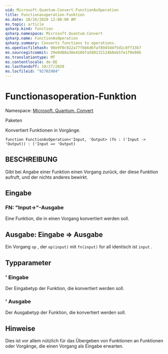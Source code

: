 ```yaml
---
uid: Microsoft.Quantum.Convert.FunctionAsOperation
title: Functionasoperation-Funktion
ms.date: 10/26/2020 12:00:00 AM
ms.topic: article
qsharp.kind: function
qsharp.namespace: Microsoft.Quantum.Convert
qsharp.name: FunctionAsOperation
qsharp.summary: Converts functions to operations.
ms.openlocfilehash: 90e9f0c922a77fbb6d6faf8945d4f5d1c8ff33b7
ms.sourcegitcommit: 29e0d88a30e4166fa580132124b0eb57e1f0e986
ms.translationtype: MT
ms.contentlocale: de-DE
ms.lasthandoff: 10/27/2020
ms.locfileid: "92702984"
---
```

# <a name="functionasoperation-function"></a>Functionasoperation-Funktion

Namespace: [Microsoft. Quantum. Convert](xref:Microsoft.Quantum.Convert)

Paketen [](https://nuget.org/packages/)


Konvertiert Funktionen in Vorgänge.

```qsharp
function FunctionAsOperation<'Input, 'Output> (fn : ('Input -> 'Output)) : ('Input => 'Output)
```


## <a name="description"></a>BESCHREIBUNG

Gibt bei Angabe einer Funktion einen Vorgang zurück, der diese Funktion aufruft, und der nichts anderes bewirkt.

## <a name="input"></a>Eingabe

### <a name="fn--input---output"></a>FN: "Input->"-Ausgabe

Eine Funktion, die in einen Vorgang konvertiert werden soll.



## <a name="output--input--output"></a>Ausgabe: Eingabe => Ausgabe 

Ein Vorgang `op` , der `op(input)` mit `fn(input)` for all identisch ist `input` .

## <a name="type-parameters"></a>Typparameter

### <a name="input"></a>' Eingabe

Der Eingabetyp der Funktion, die konvertiert werden soll.
### <a name="output"></a>' Ausgabe

Der Ausgabetyp der Funktion, die konvertiert werden soll.

## <a name="remarks"></a>Hinweise

Dies ist vor allem nützlich für das Übergeben von Funktionen an Funktionen oder Vorgänge, die einen Vorgang als Eingabe erwarten.